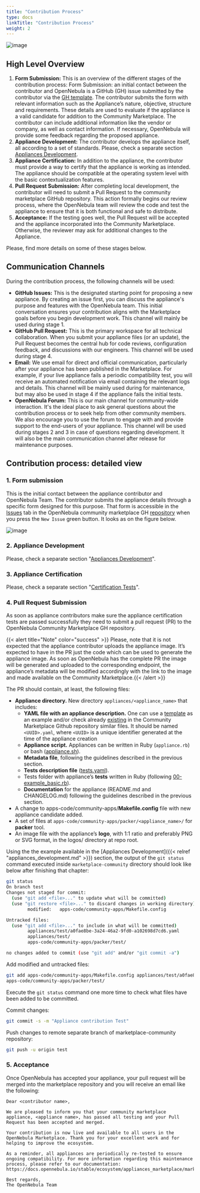```yaml
---
title: "Contribution Process"
type: docs
linkTitle: "Contribution Process"
weight: 2
---
```


![image](/images/marketplaces/community_mp/contribution_process.png)

## High Level Overview
1. **Form Submission:** This is an overview of the different stages of the contribution process:
Form Submission: an initial contact between the contributor and OpenNebula is a GitHub (GH) issue submitted by the contributor via the [GH template](https://github.com/OpenNebula/marketplace-community/issues/new?template=new-appliance-contrib.yml). The contributor submits the form with relevant information such as the Appliance’s nature, objective, structure and requirements. These details are used to evaluate if the appliance is a valid candidate for addition to the Community Marketplace. The contributor can include additional information like the vendor or company, as well as contact information. If necessary, OpenNebula will provide some feedback regarding the proposed appliance.
2. **Appliance Development:** The contributor develops the appliance itself, all according to a set of standards. Please, check a separate section [Appliances Development](appliances_development.md).
3. **Appliance Certification:** In addition to the appliance, the contributor must provide a way to certify that the appliance is working as intended. The appliance should be compatible at the operating system level with the basic contextualization features.
4. **Pull Request Submission:** After completing local development, the contributor will need to submit a Pull Request to the community marketplace GitHub repository. This action formally begins our review process, where the OpenNebula team will review the code and test the appliance to ensure that it is both functional and safe to distribute. 
5. **Acceptance:** If the testing goes well, the Pull Request will be accepted and the appliance incorporated into the Community  Marketplace. Otherwise, the reviewer may ask for additional changes to the Appliance.

Please, find more details on some of these stages below.

## Communication Channels

During the contribution process, the following channels will be used:
- **GitHub Issues:** This is the designated starting point for proposing a new appliance. By creating an issue first, you can discuss the appliance's purpose and features with the OpenNebula team. This initial conversation ensures your contribution aligns with the Marketplace goals before you begin development work. This channel will mainly be used during stage 1. 
- **GitHub Pull Request:** This is the primary workspace for all technical collaboration. When you submit your appliance files (or an update), the Pull Request becomes the central hub for code reviews, configuration feedback, and discussions with our engineers. This channel will be used during stage 4.
- **Email:** We use email for direct and official communication, particularly after your appliance has been published in the Marketplace. For example, if your live appliance fails a periodic compatibility test, you will receive an automated notification via email containing the relevant logs and details. This channel will be mainly used during for maintenance, but may also be used in stage 4 if the appliance fails the initial tests.
- **OpenNebula Forum:** This is our main channel for community-wide interaction. It's the ideal place to ask general questions about the contribution process or to seek help from other community members. We also encourage you to use the forum to engage with and provide support to the end-users of your appliance. This channel will be used during stages 2 and 3 in case of questions regarding development. It will also be the main communication channel after release for maintenance purposes.

## Contribution process: detailed view

### 1. Form submission
This is the initial contact between the appliance contributor and OpenNebula Team. The contributor submits the appliance details through a specific form designed for this purpose.
That form is accessible in the [Issues](https://github.com/OpenNebula/marketplace-community/issues) tab in the OpenNebula community marketplace GH [repository](https://github.com/OpenNebula/marketplace-community) when you press the `New Issue` green button.
It looks as on the figure below.

![image](/images/marketplaces/community_mp/appliance_contrib_gh_template.png)

### 2. Appliance Development
Please, check a separate section "[Appliances Development](appliances_development.md)".

### 3. Appliance Certification
Please, check a separate section "[Certification Tests](certification_tests.md)".

### 4. Pull Request Submission
As soon as appliance contributors make sure the appliance certification tests are passed successfully they need to submit a pull request (PR) to the OpenNebula Community Marketplace GH repository.

{{< alert title="Note" color="success" >}}
Please, note that it is not expected that the appliance contributor uploads the appliance image. It’s expected to have in the PR just the code which can be used to generate the appliance image. As soon as OpenNebula has the complete PR the image will be generated and uploaded to the corresponding endpoint, the appliance’s metadata will be modified accordingly with the link to the image and made available on the Community Marketplace.{{< /alert >}}

The PR should contain, at least, the following files:
* **Appliance directory.** New directory `appliances/<appliance_name>` that includes:
   - **YAML file with an appliance description.** One can use a [template](https://github.com/OpenNebula/marketplace-community?tab=readme-ov-file#image-with-optional-vm-template) as an example and/or check  already [existing](https://github.com/OpenNebula/marketplace-community/tree/master/appliances) in the Community Marketplace Github repository similar files. It should be named `<UUID>.yaml`, where `<UUID>` is a unique identifier generated at the time of the appliance creation
   - **Appliance script.** Appliances can be written in Ruby (`appliance.rb`) or bash ([appliance.sh](https://github.com/OpenNebula/marketplace-community/blob/master/appliances/example/appliance.sh)).
   - **Metadata file**, following the guidelines described in the previous section.
   - **Tests description file** ([tests.yaml](https://github.com/OpenNebula/marketplace-community/blob/master/appliances/example/tests.yaml)).
   - Tests folder with appliance’s **tests** written in Ruby (following [00-example_basic.rb](https://github.com/OpenNebula/marketplace-community/blob/master/appliances/example/tests/00-example_basic.rb)).
   - **Documentation**  for the appliance (README.md and CHANGELOG.md) following the guidelines described in the previous section.
* A change to apps-code/community-apps/**Makefile.config** file with new appliance candidate added.
* A set of files at `apps-code/community-apps/packer/<appliance_name>/` for **packer** tool.
* An image file with the appliance’s **logo**, with 1:1 ratio and preferably PNG or SVG format, in the logos/ directory at repo root.

Using the the example available in the [Appliances Development]({{< relref "appliances_development.md" >}}) section, the output of the `git status` command executed inside `marketplace-community` directory should look like below after finishing that chapter:
```bash
git status
On branch test
Changes not staged for commit:
  (use "git add <file>..." to update what will be committed)
  (use "git restore <file>..." to discard changes in working directory)
    	modified:   apps-code/community-apps/Makefile.config

Untracked files:
  (use "git add <file>..." to include in what will be committed)
    	appliances/test/a0fae8be-3a24-46a2-9fd0-a102698d7cd6.yaml
    	appliances/test/
    	apps-code/community-apps/packer/test/

no changes added to commit (use "git add" and/or "git commit -a")
```

Add modified and untracked files:
```bash
git add apps-code/community-apps/Makefile.config appliances/test/a0fae8be-3a24-46a2-9fd0-a102698d7cd6.yaml appliances/test/
apps-code/community-apps/packer/test/
```

Execute the `git status` command one more time to check what files have been added to be committed.

Commit changes:
```bash
git commit -s -m "Appliance contribution Test"
```

Push changes to remote separate branch of marketplace-community repository:
```bash
git push -u origin test
```

### 5. Acceptance

Once OpenNebula has accepted your appliance, your pull request will be merged into the marketplace repository and you will receive an email like the following:

    Dear <contributor name>,

    We are pleased to inform you that your community marketplace appliance, <appliance name>, has passed all testing and your Pull Request has been accepted and merged.

    Your contribution is now live and available to all users in the OpenNebula Marketplace. Thank you for your excellent work and for helping to improve the ecosystem.

    As a reminder, all appliances are periodically re-tested to ensure ongoing compatibility. For more information regarding this maintenance process, please refer to our documentation:
    https://docs.opennebula.io/stable/ecosystem/appliances_marketplace/marketplace_contribution/maintenance_process/

    Best regards,
    The OpenNebula Team
